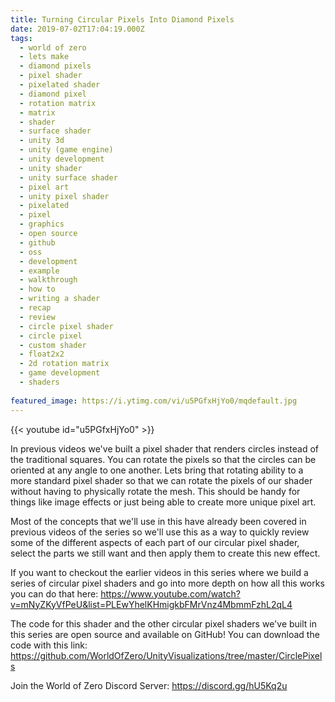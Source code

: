 ```yaml
---
title: Turning Circular Pixels Into Diamond Pixels
date: 2019-07-02T17:04:19.000Z
tags:
  - world of zero
  - lets make
  - diamond pixels
  - pixel shader
  - pixelated shader
  - diamond pixel
  - rotation matrix
  - matrix
  - shader
  - surface shader
  - unity 3d
  - unity (game engine)
  - unity development
  - unity shader
  - unity surface shader
  - pixel art
  - unity pixel shader
  - pixelated
  - pixel
  - graphics
  - open source
  - github
  - oss
  - development
  - example
  - walkthrough
  - how to
  - writing a shader
  - recap
  - review
  - circle pixel shader
  - circle pixel
  - custom shader
  - float2x2
  - 2d rotation matrix
  - game development
  - shaders
  
featured_image: https://i.ytimg.com/vi/u5PGfxHjYo0/mqdefault.jpg
---
```


{{< youtube id="u5PGfxHjYo0" >}}

In previous videos we've built a pixel shader that renders circles instead of the traditional squares. You can rotate the pixels so that the circles can be oriented at any angle to one another. Lets bring that rotating ability to a more standard pixel shader so that we can rotate the pixels of our shader without having to physically rotate the mesh. This should be handy for things like image effects or just being able to create more unique pixel art.

Most of the concepts that we'll use in this have already been covered in previous videos of the series so we'll use this as a way to quickly review some of the different aspects of each part of our circular pixel shader, select the parts we still want and then apply them to create this new effect.

If you want to checkout the earlier videos in this series where we build a series of circular pixel shaders and go into more depth on how all this works you can do that here: https://www.youtube.com/watch?v=mNyZKyVfPeU&list=PLEwYhelKHmigkbFMrVnz4MbmmFzhL2qL4

The code for this shader and the other circular pixel shaders we've built in this series are open source and available on GitHub! You can download the code with this link:  https://github.com/WorldOfZero/UnityVisualizations/tree/master/CirclePixels

Join the World of Zero Discord Server: https://discord.gg/hU5Kq2u